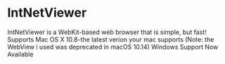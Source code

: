 # IntNetViewer
IntNetViewer is a WebKit-based web browser that is simple, but fast!
Supports Mac OS X 10.8-the latest verion your mac supports (Note: the WebView i used was deprecated in macOS 10.14)
Windows Support Now Available
